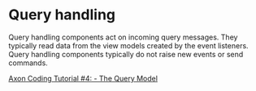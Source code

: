 # Query handling

Query handling components act on incoming query messages. They typically read data from the view models created by the event listeners. Query handling components typically do not raise new events or send commands.

[Axon Coding Tutorial #4: - The Query Model](https://youtu.be/jS1vfc5EohM)
